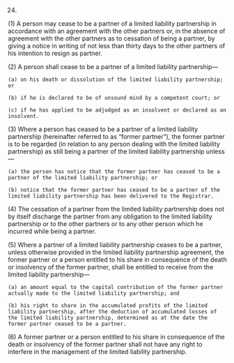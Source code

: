24.
(1) A person may cease to be a partner of a limited liability partnership in accordance with an agreement with the other partners or, in the absence of agreement with the other partners as to cessation of being a partner, by giving a notice in writing of not less than thirty days to the other partners of his intention to resign as partner.

(2) A person shall cease to be a partner of a limited liability partnership—

    (a)	on his death or dissolution of the limited liability partnership; or

    (b)	if he is declared to be of unsound mind by a competent court; or

    (c)	if he has applied to be adjudged as an insolvent or declared as an insolvent.

(3) Where a person has ceased to be a partner of a limited liability partnership (hereinafter referred to as “former partner”), the former partner is to be regarded (in relation to any person dealing with the limited liability partnership) as still being a partner of the limited liability partnership unless—

    (a)	the person has notice that the former partner has ceased to be a partner of the limited liability partnership; or

    (b)	notice that the former partner has ceased to be a partner of the limited liability partnership has been delivered to the Registrar.

(4) The cessation of a partner from the limited liability partnership does not by itself discharge the partner from any obligation to the limited liability partnership or to the other partners or to any other person which he incurred while being a partner.

(5) Where a partner of a limited liability partnership ceases to be a partner, unless otherwise provided in the limited liability partnership agreement, the former partner or a person entitled to his share in consequence of the death or insolvency of the former partner, shall be entitled to receive from the limited liability partnership—

    (a)	an amount equal to the capital contribution of the former partner actually made to the limited liability partnership; and

    (b)	his right to share in the accumulated profits of the limited liability partnership, after the deduction of accumulated losses of the limited liability partnership, determined as at the date the former partner ceased to be a partner.

(6) A former partner or a person entitled to his share in consequence of the death or insolvency of the former partner shall not have any right to interfere in the management of the limited liability partnership.
